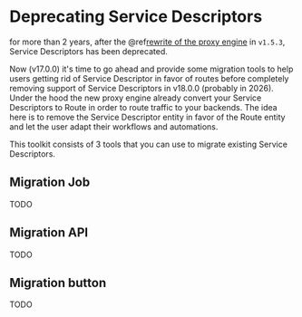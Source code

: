 # Deprecating Service Descriptors

for more than 2 years, after the @ref[rewrite of the proxy engine](./engine.md) in `v1.5.3`, Service Descriptors has been deprecated.

Now (v17.0.0) it's time to go ahead and provide some migration tools to help users getting rid of Service Descriptor in favor of routes before completely removing support of Service Descriptors in v18.0.0 (probably in 2026). Under the hood the new proxy engine already convert your Service Descriptors to Route in order to route traffic to your backends. The idea here is to remove the Service Descriptor entity in favor of the Route entity and let the user adapt their workflows and automations.

This toolkit consists of 3 tools that you can use to migrate existing Service Descriptors.

## Migration Job

TODO

## Migration API

TODO

## Migration button

TODO